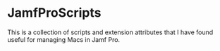 # JamfProScripts

This is a collection of scripts and extension attributes that I have found useful for managing Macs in Jamf Pro.


